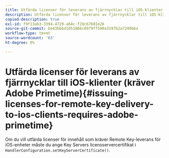 ```yaml
---
title: Utfärda licenser för leverans av fjärrnycklar till iOS-klienter (kräver Adobe Primetime)
description: Utfärda licenser för leverans av fjärrnycklar till iOS-klienter (kräver Adobe Primetime)
copied-description: true
exl-id: f9f13ab3-3394-4729-a64c-f28c67601e26
source-git-commit: be43bbbd1051886c8979ff590a3197b2a7249b6a
workflow-type: tm+mt
source-wordcount: '63'
ht-degree: 0%

---
```


# Utfärda licenser för leverans av fjärrnycklar till iOS-klienter (kräver Adobe Primetime){#issuing-licenses-for-remote-key-delivery-to-ios-clients-requires-adobe-primetime}

Om du vill utfärda licenser för innehåll som kräver Remote Key-leverans för iOS-enheter måste du ange Key Servers licensservercertifikat i `HandlerConfiguration.setKeyServerCertificate()`.
